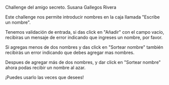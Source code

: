 Challenge del amigo secreto. 
Susana Gallegos Rivera

Este challenge nos permite introducir nombres en la caja llamada "Escribe un nombre".

Tenemos validación de entrada, si das click en "Añadir" con el campo vacío, recibiras un mensaje de error indicando que ingreses un nombre, por favor. 

Si agregas menos de dos nombres y das click en "Sortear nombre" también recibirás un error indicando que debes agregar mas nombres.

Despues de agregar más de dos nombres, y dar click en "Sortear nombre" ahora podas recibir un nombre al azar. 

¡Puedes usarlo las veces que desees!
